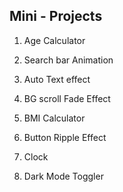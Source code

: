 ## Mini - Projects

1. Age Calculator

2. Search bar Animation

3. Auto Text effect

4. BG scroll Fade Effect

5. BMI Calculator

6. Button Ripple Effect

7. Clock

8. Dark Mode Toggler
